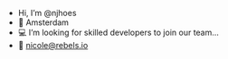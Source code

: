 - Hi, I’m @njhoes
- 📍 Amsterdam
- 💻 I’m looking for skilled developers to join our team...
- 💌 nicole@rebels.io

<!---
njhoes/njhoes is a ✨ special ✨ repository because its `README.md` (this file) appears on your GitHub profile.
You can click the Preview link to take a look at your changes.
--->
